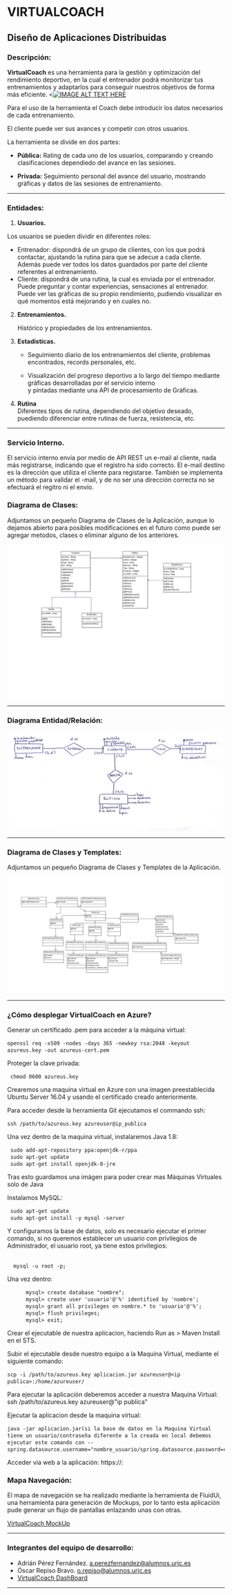 ﻿
# VIRTUALCOACH
## Diseño de Aplicaciones Distribuidas  


### **Descripción:** 
  
  **VirtualCoach** es una herramienta para la gestión y optimización del rendimiento deportivo, en la cual el entrenador podrá monitorizar tus entrenamientos y adaptarlos para conseguir nuestros objetivos de forma más eficiente.
  <[![IMAGE ALT TEXT HERE](https://img.youtube.com/vi/J7c65uvIAcE/0.jpg)](https://youtu.be/J7c65uvIAcE)

  Para el uso de la herramienta el Coach debe introducir los datos necesarios de cada entrenamiento.  

  El cliente puede ver sus avances y competir con otros usuarios.  

  La herramienta se divide en dos partes:   
    
  - **Pública:** Rating de cada uno de los usuarios, comparando y creando clasificaciones dependiedo del avance en las sesiones.
    
  - **Privada:** Seguimiento personal del avance del usuario, mostrando gráficas y datos de las sesiones de entrenamiento.
  

  - - -
### **Entidades:**
  
  1. **Usuarios.**    

  Los usuarios se pueden dividir en diferentes roles:  

   * Entrenador: dispondrá de un grupo de clientes, con los que podrá contactar, ajustando la rutina para que se adecue a cada cliente. Además puede ver todos los datos guardados por parte del cliente referentes al entrenamiento.
   * Cliente: dispondrá de una rutina, la cual es enviada por el entrenador. Puede preguntar y contar experiencias, sensaciones al entrenador. Puede ver las gráficas de su propio rendimiento, pudiendo visualizar en qué momentos está mejorando y en cuales no.


  2. **Entrenamientos.**  
    
      Histórico y propiedades  de los entrenamientos.

  3. **Estadisticas.**
      
      - Seguimiento diario de los entrenamientos del cliente, problemas encontrados, records personales, etc.  

      - Visualización del progreso deportivo a lo largo del tiempo mediante gráficas desarrolladas por el servicio interno  
       y pintadas mediante una API de procesamiento de Gráficas.  

  4.  **Rutina**  
      Diferentes tipos de rutina, dependiendo del objetivo deseado, puediendo diferenciar entre rutinas de fuerza, resistencia, etc.

  - - -

### **Servicio Interno.**
El servicio interno envía por medio de API REST un e-mail al cliente, nada más registrarse, indicando que el registro ha sido correcto. El e-mail destino es la dirección que utiliza el cliente para registarse. También se implementa un método para validar el -mail, y de no ser una dirección correcta no se efectuará el regitro ni el envío.

### **Diagrama de Clases:**  

  Adjuntamos un pequeño Diagrama de Clases de la Aplicación, aunque lo dejamos abierto para posibles modificaciones en el futuro como puede ser agregar metodos,
  clases o eliminar alguno de los anteriores.
  
  ![](imagenes/Diagrama.png "Diagrama")

  - - -
### **Diagrama Entidad/Relación:**

![](imagenes/Entidad_Relacion.png "Entidad_Relacion")
- - -
### **Diagrama de Clases y Templates:**  

  Adjuntamos un pequeño Diagrama de Clases y Templates de la Aplicación.
  
  ![](imagenes/DiagramaClasesTemplates.png "Diagrama")
- - -
### **¿Cómo desplegar VirtualCoach en Azure?**

Generar un certificado .pem para acceder a la máquina virtual:
```
openssl req -x509 -nodes -days 365 -newkey rsa:2048 -keyout azureus.key -out azureus-cert.pem
```
Proteger la clave privada:
```
 chmod 0600 azureus.key
```
Crearemos una maquina virtual en Azure con una imagen preestablecida Ubuntu Server 16.04 y usando el certificado creado anteriormente.

Para acceder desde la herramienta Git ejecutamos el commando ssh:
```
ssh /path/to/azureus.key azureuser@ip_publica
```
Una vez dentro de la maquina virtual, instalaremos Java 1.8:
```
 sudo add-apt-repository ppa:openjdk-r/ppa
 sudo apt-get update
 sudo apt-get install openjdk-8-jre
```
Tras esto guardamos una imágen para poder crear mas Máquinas Virtuales solo de Java

Instalamos  MySQL:
```
 sudo apt-get update
 sudo apt-get install -y mysql -server
```
Y configuramos la base de datos, solo es necesario ejecutar el primer comando, si no queremos establecer un usuario con privilegios de Administrador, el usuario root, ya tiene estos privilegios:

```

  mysql -u root -p;

```

  Una vez dentro:
```
      mysql> create database "nombre";
      mysql> create user 'usuario'@'%' identified by 'nombre';
      mysql> grant all privileges on nombre.* to 'usuario'@'%';
      mysql> flush privileges;
      mysql> exit;
```
Crear el ejecutable de nuestra aplicacion, haciendo Run as > Maven Install en el STS.

Subir el ejecutable desde nuestro equipo a la Maquina Virtual, mediante el siguiente comando:
```
scp -i /path/to/azureus.key aplicacion.jar azureuser@<ip publica>:/home/azureuser/
```
Para ejecutar la aplicación deberemos acceder a nuestra Maquina Virtual:
ssh /path/to/azureus.key azureuser@"ip publica"

Ejecutar la aplicacion desde la maquina virtual:
```
java -jar aplicacion.jar(si la base de datos en la Maquina Virtual tiene un usuario/contraseña diferente a la creada en local debemos ejecutar este comando con --spring.datasource.username="nombre_usuario/spring.datasource.password=contraseña")
```
Acceder via web a la aplicación:
https://<ip publica>:<puerto publico>
### **Mapa Navegación:** 

El mapa de navegación se ha realizado mediante la herramienta de FluidUi, una herramienta para generación de Mockups, por lo tanto esta aplicación pude 
generar un flujo de pantallas enlazando unas con otras.

[VirtualCoach MockUp](https://marvelapp.com/50ihf00)
- - -
### **Integrantes del equipo de desarrollo:**

  - Adrián Pérez Fernández. [a.perezfernandez@alumnos.urjc.es](a.perezfernandez@alumnos.urjc.es)
  - Óscar Repiso Bravo. [o.repiso@alumnos.urjc.es](o.repiso@alumnos.urjc.es) 
  - [VirtualCoach DashBoard]( https://trello.com/b/UXnlMufa)

- - -